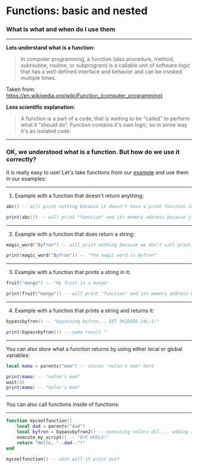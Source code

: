 # Functions: basic and nested
### What is what and when do I use them

---

**Lets understand what is a function:**

> In computer programming, a function (also procedure, method, subroutine, routine, or subprogram) is a callable unit of software logic that has a well-defined interface and behavior and can be invoked multiple times.

Taken from: https://en.wikipedia.org/wiki/Function_(computer_programming)

**Less scientific explanation:**

> A function is a part of a code, that is waiting to be "called" to perform what it "should do". Function contains it's own logic, so in some way it's an isolated code.

---

### OK, we understood what is a function. But how do we use it correctly?

It is really easy to use! Let's take functions from our [example](https://github.com/bacho-development/Luau-For-Teapots/tree/main/basics/functions/example.lua) and use them in our examples:

---

1. Example with a function that doesn't return anything:
```lua
abc() -- will print nothing because it doesn't have a print function in it.

print(abc()) -- will print "function" and its memory address because it doesnt return anything.
```

---

2. Example with a function that does return a string:
```lua
magic_word("Byfron") -- will print nothing because we don't call print() before it

print(magic_word("Byfron")) -- "The magic word is Byfron"
```

---

3. Example with a function that prints a string in it:
```lua
fruit("mango") -- "My fruit is a mango"

print(fruit("mango")) -- will print "function" and its memory address because it doesnt return anything.
```

---

4. Example with a function that prints a string and returns it:
```lua
bypassbyfron() -- "bypassing byfron... GET SKIDDED L0L!1!"

print(bypassbyfron()) -- same result ^
```

---

You can also store what a function returns by using either local or global variables:

```lua
local mama = parents("mom") -- stores "nolan's mom" here

print(mama) -- "nolan's mom"
wait(3)
print(mama) -- "nolan's mom"
```

---

You can also call functions inside of functions:

---

```lua
function mycoolfunction()
    local dad = parents("dad")
    local byfron = bypassbyfron2() -- executing solara dll.... adding rat to ur pc... stealing passwords... done!
    execute_my_script() -- "BYE WORLD!"
    return "Hello, "..dad.."!"
end

mycoolfunction() -- what will it print out?
```